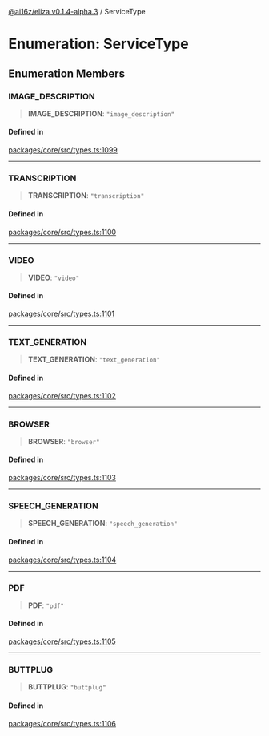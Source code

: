 [@ai16z/eliza v0.1.4-alpha.3](../index.md) / ServiceType

# Enumeration: ServiceType

## Enumeration Members

### IMAGE\_DESCRIPTION

> **IMAGE\_DESCRIPTION**: `"image_description"`

#### Defined in

[packages/core/src/types.ts:1099](https://github.com/ai16z/eliza/blob/main/packages/core/src/types.ts#L1099)

***

### TRANSCRIPTION

> **TRANSCRIPTION**: `"transcription"`

#### Defined in

[packages/core/src/types.ts:1100](https://github.com/ai16z/eliza/blob/main/packages/core/src/types.ts#L1100)

***

### VIDEO

> **VIDEO**: `"video"`

#### Defined in

[packages/core/src/types.ts:1101](https://github.com/ai16z/eliza/blob/main/packages/core/src/types.ts#L1101)

***

### TEXT\_GENERATION

> **TEXT\_GENERATION**: `"text_generation"`

#### Defined in

[packages/core/src/types.ts:1102](https://github.com/ai16z/eliza/blob/main/packages/core/src/types.ts#L1102)

***

### BROWSER

> **BROWSER**: `"browser"`

#### Defined in

[packages/core/src/types.ts:1103](https://github.com/ai16z/eliza/blob/main/packages/core/src/types.ts#L1103)

***

### SPEECH\_GENERATION

> **SPEECH\_GENERATION**: `"speech_generation"`

#### Defined in

[packages/core/src/types.ts:1104](https://github.com/ai16z/eliza/blob/main/packages/core/src/types.ts#L1104)

***

### PDF

> **PDF**: `"pdf"`

#### Defined in

[packages/core/src/types.ts:1105](https://github.com/ai16z/eliza/blob/main/packages/core/src/types.ts#L1105)

***

### BUTTPLUG

> **BUTTPLUG**: `"buttplug"`

#### Defined in

[packages/core/src/types.ts:1106](https://github.com/ai16z/eliza/blob/main/packages/core/src/types.ts#L1106)
